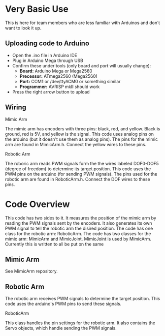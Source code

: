 Very Basic Use
==============
This is here for team members who are less familiar with Arduinos and don't want to look it up.

Uploading code to Arduino
-------------------------
- Open the .ino file in Arduino IDE
- Plug in Arduino Mega through USB
- Confirm these under tools (only board and port will usually change):
  - **Board:** Arduino Mega or Mega2560
  - **Precessor:** ATmega2560 (Mega2560)
  - **Port:** COM1 or /dev/ttyACM0 or something similar
  - **Programmer:** AVRISP mkII should work
- Press the right arrow button to upload

Wiring
------

Mimic Arm 

The mimic arm has encoders with three pins: black, red, and yellow. Black is ground, red is 5V, and yellow is the signal. This code uses analog pins on the arduino (but it doesn't use them as analog pins). The pins for the mimic arm are found in MimicArm.h. Connect the yellow wires to these pins. 

Robotic Arm

The roboric arm reads PWM signals form the the wires labeled DOF0-DOF5 (degree of freedom) to determine its target position. This code uses the PWM pins on the arduino (for sending PWM signals). The pins used for the robotic arm are found in RoboticArm.h. Connect the DOF wires to these pins.

Code Overview
=============
This code has two sides to it. It measures the position of the mimic arm by reading the PWM signals sent by the encoders. It also generates its own PWM signal to tell the robotic arm the disired position. The code has one class for the robotic arm: RoboticArm. The code has two classes for the mimic arm: MimicArm and MimicJoint. MimicJoint is used by MimicArm. Currently this is written to all be put on the same

Mimic Arm
----------
See MimicArm repository.

Robotic Arm
-----------
The robotic arm receives PWM signals to determine the target position. This code uses the arduino's PWM pins to send these signals.

RoboticArm

This class handles the pin settings for the robotic arm. It also contains the Servo objects, which handle sending the PWM signals.
